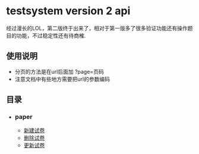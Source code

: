 # testsystem version 2 api

经过漫长的LOL，第二版终于出来了，相对于第一版多了很多验证功能还有操作题目的功能，不过稳定性还有待商榷.

## 使用说明

+ 分页的方法是在url后面加 ?page=页码
+ 注意文档中有些地方需要把url的参数编码


## 目录

+ ### paper
  + [新建试卷](paper/add.md)
  + [删除试卷](paper/delete.md)
  + [更新试卷](paper/update.md)

